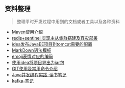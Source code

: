 ## 资料整理  

 > 整理平时开发过程中用到的文档或者工具以及各种资料
* [Maven使用介绍][10]
* [redis+sentinel 实现主从集群搭建及容灾部署][9]
* [idea发布JavaEE项目到tomcat需要的配置][1]
* [MarkDown语法模板][2]
* [emoji表情对应的编码][5]
* [使用idea将项目导出为jar包][6]
* [GIT使用及常用命令介绍][7]
* [Java并发编程实践-读书笔记][11]
* [kafka-笔记][12]


[1]:https://github.com/johnxue2013/tools/blob/master/doc/deploye_javaEE_base_on.md "idea发布JavaEE项目到tomcat需要的配置"
[2]:https://github.com/johnxue2013/docs/blob/master/doc/mark-down-syntax.md "markdown语法模板"
[5]:https://github.com/johnxue2013/tools/blob/master/doc/emoji.md "emoji"
[6]:https://github.com/johnxue2013/tools/blob/master/doc/export_jar-file_by_idea.md "使用idea将项目导出为jar包"
[7]:https://github.com/johnxue2013/tools/blob/master/doc/simple_introduce_to_git_use.md "git使用介绍"
[8]:https://www.google.com "待续..."
[9]:https://github.com/johnxue2013/docs/blob/master/doc/Redis-Sentinel.md
[10]:https://github.com/johnxue2013/docs/blob/master/doc/how-to-use-maven.md
[11]:https://github.com/johnxue2013/docs/blob/master/doc/java-concurrent-in-practise-note.md
[12]:https://github.com/johnxue2013/docs/blob/master/doc/kafka.md
